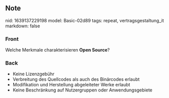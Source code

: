## Note
nid: 1639137229198
model: Basic-02d89
tags: repeat, vertragsgestaltung_it
markdown: false

### Front
Welche Merkmale charakterisieren <b>Open Source</b>?

### Back
<ul>
  <li>Keine Lizenzgebühr
  <li>Verbreitung des Quellcodes als auch des Binärcodes erlaubt
  <li>Modifikation und Herstellung abgeleiteter Werke erlaubt
  <li>Keine Beschränkung auf Nutzergruppen oder Anwendungsgebiete
</ul>
